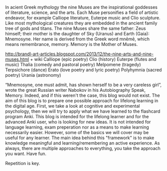 In acient Greek mythology the nine Muses are the inspirational goddesses of literature, science, and the arts. Each Muse personifies a field of artistic endeavor, for example Calliope literature, Euterpe music and Clio sculpture. Like most mythological creatures they are embedded in the ancient family tree of gods and titans. The nine Muses share the same father: Zeus himself; their mother is the daughter of Sky (Uranus) and Earth (Gaia): Mnemosyne. Her name is derived from the Greek word mnēmē, which means remembrance, memory. Memory is the Mother of Muses.

http://brandl-art-articles.blogspot.com/2013/12/the-nine-arts-and-nine-muses.html + wiki
    Calliope (epic poetry)
    Clio (history)
    Euterpe (flutes and music)
    Thalia (comedy and pastoral poetry)
    Melpomene (tragedy)
    Terpsichore (dance)
    Erato (love poetry and lyric poetry)
    Polyhymnia (sacred poetry)
    Urania (astronomy)


“Mnemosyne, one must admit, has shown herself to be a very careless girl”, wrote the great Russian writer Nabokov in his Autobiography Speak, Memory. Indeed, and if this weren't the case, this blog would not exist. The aim of this blog is to prepare one possible approach for lifelong learning in the digital age. First, we take a look at cognitive and experimental psychology, then we will try to apply what we have learned to the flashcard program Anki. 
This blog is intended for the lifelong learner and for the advanced Anki user, who is looking for new ideas. It is not intended for language learning, exam preperation nor as a means to make learning necessarily easier. However, some of the basics we will cover may be useful for any learner. The main idea behind this "framework" is to make knowledge meaningful and learning/remembering an active experience. As always, there are multiple approaches to everything, you take the approach you want. Have fun. 




Repetition is key. 
